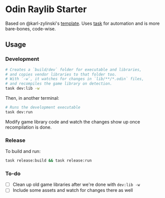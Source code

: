 # Odin Raylib Starter

Based on @karl-zylinski's [template](https://github.com/karl-zylinski/odin-raylib-hot-reload-game-template).
Uses [task](https://github.com/go-task/task) for automation and is more
bare-bones, code-wise.

## Usage

### Development

```bash
# Creates a `build/dev` folder for executable and libraries,
# and copies vendor libraries to that folder too.
# With `-w`, it watches for changes in `lib/**/*.odin` files,
# and recompiles the game library on detection.
task dev:lib -w 
```

Then, in another terminal:

```bash
# Runs the development executable 
task dev:run
```

Modify game library code and watch the changes show up once recompilation is done.

### Release

To build and run:

```bash
task release:build && task release:run
```

### To-do

- [ ] Clean up old game libraries after we're done with `dev:lib -w`
- [ ] Include some assets and watch for changes there as well
